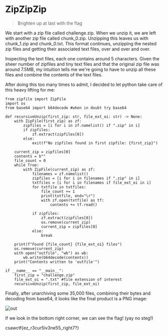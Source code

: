 # ZipZipZip
> Brighten up at last with the flag

We start with a zip file called challenge.zip. When we unzip it, we are left with another zip file called chunk_0.zip. 
Unzipping this leaves us with chunk_1.zip and chunk_0.txt. 
This format continues, unzipping the nested zip files and getting their associated text files, over and over and over. 

Inspecting the text files, each one contains around 5 characters. 
Given the sheer number of zipfiles and tiny text files and that the original zip file was around 7.5MB, 
my intuition tells me we're going to have to unzip all these files and combine the contents of the text files.

After doing this too many times to admit, I decided to let python take care of this heavy lifting for me:

```python3
from zipfile import ZipFile
import os
from base64 import b64decode #when in doubt try base64

def recursiveUnzip(first_zip: str, file_ext_oi: str) -> None:
    with ZipFile(first_zip) as zf:
        zipfiles = [i for i in zf.namelist() if ".zip" in i]
        if zipfiles:
            zf.extract(zipfiles[0])
        else:
            exit(f"No zipfiles found in first zipfile: {first_zip}")

    current_zip = zipfiles[0]
    contents = b""
    file_count = 0
    while True:
        with ZipFile(current_zip) as zf:
            filenames = zf.namelist()
            zipfiles = [i for i in filenames if ".zip" in i]
            txtfiles = [i for i in filenames if file_ext_oi in i]
            for txtfile in txtfiles:
                file_count += 1
                print(txtfile, end="\r")
                with zf.open(txtfile) as tf:
                    contents += tf.read()

            if zipfiles:
                zf.extract(zipfiles[0])
                os.remove(current_zip)
                current_zip = zipfiles[0]
            else:
                break

    print(f"Found {file_count} {file_ext_oi} files")
    os.remove(current_zip)
    with open("outfile", "wb") as wb:
        wb.write(b64decode(contents))
    print("Contents written to 'outfile'")

if __name__ == "__main__":
    first_zip = "challenge.zip"
    file_ext_oi = ".txt" #file extension of interest
    recursiveUnzip(first_zip, file_ext_oi)
```

Finally, after unarchiving some 35,000 files, combining their bytes and decoding from base64, it looks like the final product is a PNG image:

![out](https://github.com/user-attachments/assets/ab21591d-51e1-49dd-9155-6b29daad2cbd)

If we look in the bottom right corner, we can see the flag! (yay no steg!)

csawctf{ez_r3cur5iv3ne55_right7?}
